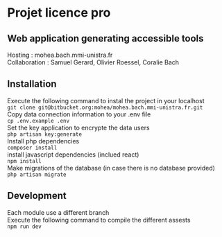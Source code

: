 # Projet licence pro
## Web application generating accessible tools
Hosting : mohea.bach.mmi-unistra.fr  
Collaboration : Samuel Gerard, Olivier Roessel, Coralie Bach
  
## Installation
Execute the following command to instal the project in your localhost  
``` git clone git@bitbucket.org:mohea/mohea.bach.mmi-unistra.fr.git ```  
Copy data connection information to your .env file  
``` cp .env.example .env ```  
Set the key application to encrypte the data users  
``` php artisan key:generate ```  
Install php dependencies   
``` composer install ```  
install javascript dependencies (inclued react)  
``` npm install ```  
Make migrations of the database (in case there is no database provided)  
``` php artisan migrate ```  
  
## Development
Each module use a different branch  
Execute the following command to compile the different assests  
``` npm run dev ```
